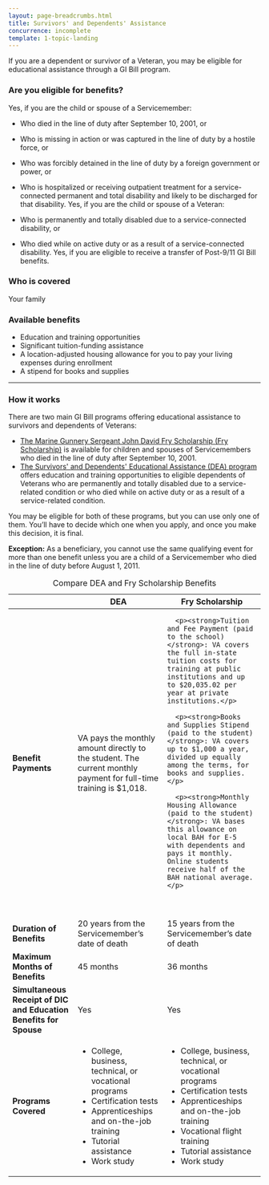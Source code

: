 ```yaml
---
layout: page-breadcrumbs.html
title: Survivors' and Dependents' Assistance
concurrence: incomplete
template: 1-topic-landing
---
```


If you are a dependent or survivor of a Veteran, you may be eligible for educational assistance through a GI Bill program.
<div class="call-out" markdown="1">

### Are you eligible for benefits?
Yes, if you are the child or spouse of a Servicemember:
  - Who died in the line of duty after September 10, 2001, or
  - Who is missing in action or was captured in the line of duty by a hostile force, or
  -	Who was forcibly detained in the line of duty by a foreign government or power, or
  -	Who is hospitalized or receiving outpatient treatment for a service-connected permanent and total disability and likely to be discharged for that disability.
Yes, if you are the child or spouse of a Veteran:

  - Who is permanently and totally disabled due to a service-connected disability, or
  -	Who died while on active duty or as a result of a service-connected disability.
Yes, if you are eligible to receive a transfer of Post-9/11 GI Bill benefits.

### Who is covered
Your family
</div>

### Available benefits

- Education and training opportunities
- Significant tuition-funding assistance
- A location-adjusted housing allowance for you to pay your living expenses during enrollment
- A stipend for books and supplies

--------

### How it works

There are two main GI Bill programs offering educational assistance to survivors and dependents of Veterans:

- [The Marine Gunnery Sergeant John David Fry Scholarship (Fry Scholarship)](/education/gi-bill/survivors-dependent-assistance/fry-scholarship/) is available for children and spouses of Servicemembers who died in the line of duty after September 10, 2001.
- [The Survivors' and Dependents' Educational Assistance (DEA) program](/education/gi-bill/survivors-dependent-assistance/dependents-education/) offers education and training opportunities to eligible dependents of Veterans who are permanently and totally disabled due to a service-related condition or who died while on active duty or as a result of a service-related condition.

You may be eligible for both of these programs, but you can use only one of them. You’ll have to decide which one when you apply, and once you make this decision, it is final.

**Exception:** As a beneficiary, you cannot use the same qualifying event for more than one benefit unless you are a child of a Servicemember who died in the line of duty before August 1, 2011.

<div class="va-table-overflow">
<table>
<caption>Compare DEA and Fry Scholarship Benefits</caption>
<thead>
  <tr>
    <th colspan="1"></th>
    <th colspan="1" scope="col">DEA</th>
    <th colspan="1" scope="col">Fry Scholarship</th>
  </tr>
</thead>
<tbody>
  <tr>
    <td scope="row"><strong>Benefit Payments</strong></td>
    <td>VA pays the monthly amount directly to the student. The current monthly payment for full-time training is $1,018.</td>
    <td>

      <p><strong>Tuition and Fee Payment (paid to the school)</strong>: VA covers the full in-state tuition costs for training at public institutions and up to $20,035.02 per year at private institutions.</p>

      <p><strong>Books and Supplies Stipend (paid to the student)</strong>: VA covers up to $1,000 a year, divided up equally among the terms, for books and supplies.</p>

      <p><strong>Monthly Housing Allowance (paid to the student)</strong>: VA bases this allowance on local BAH for E-5 with dependents and pays it monthly. Online students receive half of the BAH national average.</p>

    </td>
  </tr>

  <tr>
    <td scope="row"><strong>Duration of Benefits</strong></td>
    <td>20 years from the Servicemember’s date of death
  </td>
    <td>15 years from the Servicemember’s date of death
  </td>
  </tr>

  <tr>
    <td><strong>Maximum Months of Benefits</strong></td>
    <td>45 months</td>
    <td>36 months</td>
  </tr>

  <tr>
    <td scope="row"><strong>Simultaneous Receipt of DIC and Education Benefits for Spouse</strong></td>
    <td>Yes</td>
    <td>Yes</td>
  </tr>

  <tr>
    <td scope="row"><strong>Programs Covered</strong></td>
    <td>
      <ul>
        <li>College, business, technical, or vocational programs</li>
        <li>Certification tests</li>
        <li>Apprenticeships and on-the-job training</li>
        <li>Tutorial assistance</li>
        <li>Work study
      </ul>
    </td>
    <td>
      <ul>
        <li>College, business, technical, or vocational programs</li>
        <li>Certification tests</li>
        <li>Apprenticeships and on-the-job training</li>
        <li>Vocational flight training</li>
        <li>Tutorial assistance</li>
        <li>Work study</li>
      </ul>
    </td>
  </tr>
</tbody>
</table>
